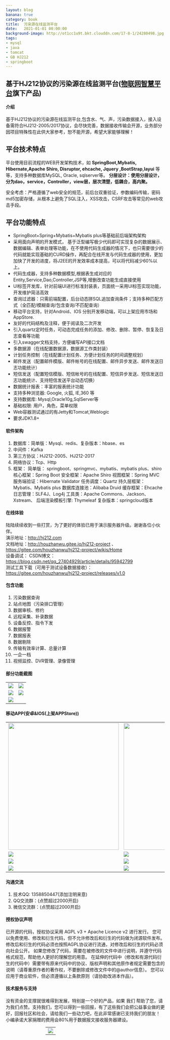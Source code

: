 ```yaml
---
layout: blog
banana: true
category: book
title:  污染源在线监测平台
date:   2021-01-01 00:00:00
background-image: http://ot1cc1u9t.bkt.clouddn.com/17-8-1/24280498.jpg
tags:
- mysql
- java
- tomcat
- GB HJ212
- springboot
---
```

## 基于HJ212协议的污染源在线监测平台(<a href="https://houzhanwu.gitee.io/web/index.html">物联网智慧平台</a>旗下产品)

####  **介绍** 
基于HJ212协议的污染源在线监测平台,包含水、气、声，污染数据接入，接入设备需符合HJ212-2005/2017协议，会尽快完善，数据接收传输会开源，业务部分因项目特殊性在此供大家参考，恕不能开源，希望大家能够理解！


平台技术特点
-----------------------------------
平台使用目前流程的WEB开发架构技术，如 **SpringBoot,Mybatis, Hibernate,Apache Shiro, Disruptor, ehcache, Jquery ,BootStrap,layui** 等等，支持多种数据库MySQL, Oracle, sqlserver等。  **分层设计：使用分层设计，分为dao，service，Controller，view层，层次清楚，低耦合，高内聚。**  

安全考虑：严格遵循了web安全的规范，前后台双重验证，参数编码传输，密码md5加密存储，从根本上避免了SQL注入，XSS攻击，CSRF攻击等常见的web攻击手段。

平台功能特点
-----------------------------------
* 	SpringBoot+Spring+Mybatis+Mybatis plus等基础前后端架构架构
* 	采用面向声明的开发模式， 基于泛型编写极少代码即可实现复杂的数据展示、数据编辑、表单处理等功能，在不使用代码生成器的情况下，也只需要很少的代码就能实现基础的CURD操作，再配合在线开发与代码生成器的使用，更加加快了开发的进度，将J2EE的开发效率成本提高，可以将代码减少60%以上。 
* 	代码生成器，支持多种数据模型,根据表生成对应的Entity,Service,Dao,Controller,JSP等,增删改查功能生成直接使用
* 	UI标签开发库，针对前端UI进行标准封装表，页面统一采用UI标签实现功能，开发维护简洁高效
* 	查询过滤器：只需前端配置，后台动态拼SQL追加查询条件；支持多种匹配方式（全匹配/模糊查询/包含查询/不匹配查询）
* 	移动平台支持，针对Android、IOS 分别开发移动端，可以上架应用市场和AppStore.
* 	友好的代码结构及注释，便于阅读及二次开发
* 	引入quartz定时任务，可动态完成任务的添加、修改、删除、暂停、恢复及日志查看等功能
* 	引入swagger文档支持，方便编写API接口文档
*   多数据源（在线配置数据源，数据源工作类封装）
*   计划任务控制（在线配置计划任务、方便计划任务的时间调整规划）
*   邮件发送（配置邮件模版、邮件帐号的在线配置、邮件异步发送、邮件发送日志功能统计）
*   短信发送（配置短信模版、短信帐号的在线配置、短信异步发送、短信发送日志功能统计、支持短信发送平台动态切换）
*   数据统计报表：丰富的报表统计功能
* 	支持多种浏览器: Google, 火狐, IE,360 等
* 	支持数据库: Mysql,Oracle10g,SqlServer等
* 	基础权限: 用户，角色，菜单权限
* 	Web容器测试通过的有Jetty和Tomcat,Weblogic
* 	要求JDK1.8+


####  **软件架构** 
1.  数据库：简单版：Mysql、redis、复杂版本：hbase、es
2.  中间件：Kafka
3.  第三方协议：HJ212-2005、HJ212-2017
4.  网络协议：Tcp、Http
5.  框架：
        简单版： springboot、springmvc、mybatis、mybatis plus、shiro
                核心框架：Spring Boot
                安全框架：Apache Shiro
                视图框架：Spring MVC
                服务端验证：Hibernate Validator
                任务调度：Quartz
                持久层框架：Mybatis、Mybatis plus
                数据库连接池：Alibaba Druid
                缓存框架：Ehcache
                日志管理：SLF4J、Log4j
                工具类：Apache Commons、Jackson、Xstream、
                后端渲染模板引擎: Thymeleaf
        复杂版本：springcloud版本


####  **在线体验** 
陆陆续续收到一些打赏，为了更好的体验已用于演示服务器升级。谢谢各位小伙伴。   
演示地址：http://hj212.com    
文档地址：http://houzhanwu.gitee.io/hj212-project 、 https://gitee.com/houzhanwu/hj212-project/wikis/Home   
设备调试：
         CSDN博文：https://blog.csdn.net/qq_27404929/article/details/95942799    
         测试工具下载（可用于测试设备数据接收）：https://gitee.com/houzhanwu/hj212-project/releases/v1.0    

####  **包含功能** 

1.  污染数据查询
2.  站点地图（污染排口管理）
3.  数据审核、修约
4.  远程采集、补录数据
5.  设备反控、指令下发
6.  数据报警
7.  数据报表
8.  数据剔除
9.  传输有效率计算、总量计算
10. 一企一档
11. 视频监控、DVR管理、录像管理
####  **部分功能截图** 


<table>
    <tr>
        <td><img src="https://gitee.com/houzhanwu/hj212-project/raw/master/screenshot/data.png"/></td>
        <td><img  src="https://gitee.com/houzhanwu/hj212-project/raw/master/screenshot/data_analysis.png"/></td>
    </tr>
    <tr>
        <td><img src="https://gitee.com/houzhanwu/hj212-project/raw/master/screenshot/data_msg.png"/></td>
        <td><img src="https://gitee.com/houzhanwu/hj212-project/raw/master/screenshot/device.png"/></td>
    </tr>
     <tr>
        <td><img src="https://gitee.com/houzhanwu/hj212-project/raw/master/screenshot/map.png"/></td>
    </tr>
</table>

####  **移动APP(安卓&IOS(上架APPStore))** 

<table>
    <tr>
        <td><img width="350" height="400" src="https://gitee.com/houzhanwu/hj212-project/raw/master/screenshot/app/1.jpg"/></td>
        <td><img width="350" height="400" src="https://gitee.com/houzhanwu/hj212-project/raw/master/screenshot/app/2.jpg"/></td>
        <td><img width="350" height="400" src="https://gitee.com/houzhanwu/hj212-project/raw/master/screenshot/app/3.jpg"/></td>
        <td><img width="350" height="400" src="https://gitee.com/houzhanwu/hj212-project/raw/master/screenshot/app/4.jpg"/></td>
    </tr>
    <tr>
        <td><img src="https://gitee.com/houzhanwu/hj212-project/raw/master/screenshot/app/5.jpg"/></td>
        <td><img src="https://gitee.com/houzhanwu/hj212-project/raw/master/screenshot/app/6.jpg"/></td>
        <td><img src="https://gitee.com/houzhanwu/hj212-project/raw/master/screenshot/app/7.jpg"/></td>
        <td><img src="https://gitee.com/houzhanwu/hj212-project/raw/master/screenshot/app/8.jpg"/></td>
    </tr>
    <tr>
        <td><img src="https://gitee.com/houzhanwu/hj212-project/raw/master/screenshot/app/9.jpg"/></td>
        <td><img src="https://gitee.com/houzhanwu/hj212-project/raw/master/screenshot/app/10.jpg"/></td>
        <td><img src="https://gitee.com/houzhanwu/hj212-project/raw/master/screenshot/app/11.jpg"/></td>
         <td><img src="https://gitee.com/houzhanwu/hj212-project/raw/master/screenshot/app/12.jpg"/></td>
    </tr>
    <tr>
        <td><img src="https://gitee.com/houzhanwu/hj212-project/raw/master/screenshot/app/13.jpg"/></td>
        <td><img src="https://gitee.com/houzhanwu/hj212-project/raw/master/screenshot/app/14.jpg"/></td>
        <td><img src="https://gitee.com/houzhanwu/hj212-project/raw/master/screenshot/app/15.jpg"/></td>
        <td><img src="https://gitee.com/houzhanwu/hj212-project/raw/master/screenshot/app/16.jpg"/></td>
    </tr>
</table>

####  **沟通交流** 

1.  技术QQ: 1358850447(添加注明来意)
2.  QQ交流群：(点赞超过2000开启)
3.  微信交流群：(点赞超过2000开启)
####  **授权协议声明**
已开源的代码，授权协议采用 AGPL v3 + Apache Licence v2 进行发行。
您可以免费使用、修改和衍生代码，但不允许修改后和衍生的代码做为闭源软件发布。
修改后和衍生的代码必须也按照AGPL协议进行流通，对修改后和衍生的代码必须向社会公开。
如果您修改了代码，需要在被修改的文件中进行说明，并遵守代码格式规范，帮助他人更好的理解您的用意。
在延伸的代码中（修改和有源代码衍生的代码中）需要带有原来代码中的协议、版权声明和其他原作者规定需要包含的说明（请尊重原作者的著作权，不要删除或修改文件中的@author信息）。
您可以应用于商业软件，但必须遵循以上条款原则（请协助改进本作品）。
####  **技术服务与支持**
没有资金的支撑就很难得到发展，特别是一个好的产品，如果 我们 帮助了您，请为我们点赞。支持我们，您可以得到一些回报，有了这些我们会把公益事业做的更好，回报社区和社会，请给我们一些动力吧，在此非常感谢已支持我们的朋友！
小编承诺大家捐赠的费用会80%用于数据报文接收服务器建设。

<table style="margin:auto; width:50%;">
    <tr>
        <td><img src="https://gitee.com/houzhanwu/hj212-project/raw/master/screenshot/jz.png"/></td>
    </tr>
</table>


